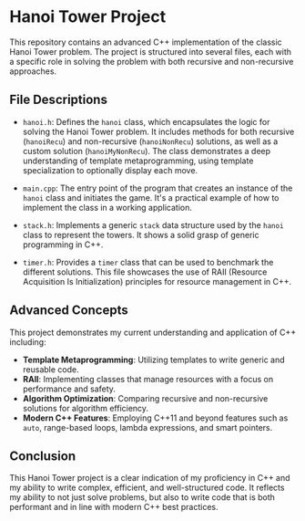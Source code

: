 # Hanoi Tower Project

This repository contains an advanced C++ implementation of the classic Hanoi Tower problem. The project is structured into several files, each with a specific role in solving the problem with both recursive and non-recursive approaches.

## File Descriptions

- `hanoi.h`: Defines the `hanoi` class, which encapsulates the logic for solving the Hanoi Tower problem. It includes methods for both recursive (`hanoiRecu`) and non-recursive (`hanoiNonRecu`) solutions, as well as a custom solution (`hanoiMyNonRecu`). The class demonstrates a deep understanding of template metaprogramming, using template specialization to optionally display each move.

- `main.cpp`: The entry point of the program that creates an instance of the `hanoi` class and initiates the game. It's a practical example of how to implement the class in a working application.

- `stack.h`: Implements a generic `stack` data structure used by the `hanoi` class to represent the towers. It shows a solid grasp of generic programming in C++.

- `timer.h`: Provides a `timer` class that can be used to benchmark the different solutions. This file showcases the use of RAII (Resource Acquisition Is Initialization) principles for resource management in C++.

## Advanced Concepts

This project demonstrates my current understanding and application of C++ including:

- **Template Metaprogramming**: Utilizing templates to write generic and reusable code.
- **RAII**: Implementing classes that manage resources with a focus on performance and safety.
- **Algorithm Optimization**: Comparing recursive and non-recursive solutions for algorithm efficiency.
- **Modern C++ Features**: Employing C++11 and beyond features such as `auto`, range-based loops, lambda expressions, and smart pointers.

## Conclusion

This Hanoi Tower project is a clear indication of my proficiency in C++ and my ability to write complex, efficient, and well-structured code. It reflects my ability to not just solve problems, but also to write code that is both performant and in line with modern C++ best practices.
